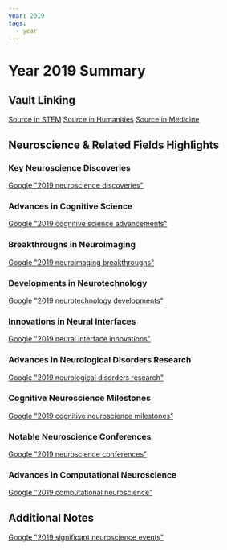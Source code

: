 ```yaml
---
year: 2019
tags:
  - year
---
```

# Year 2019 Summary

## Vault Linking
[Source in STEM]()
[Source in Humanities]()
[Source in Medicine]()

## Neuroscience & Related Fields Highlights

### Key Neuroscience Discoveries
[Google "2019 neuroscience discoveries"](https://www.google.com/search?q=2019+neuroscience+discoveries)

### Advances in Cognitive Science
[Google "2019 cognitive science advancements"](https://www.google.com/search?q=2019+cognitive+science+advancements)

### Breakthroughs in Neuroimaging
[Google "2019 neuroimaging breakthroughs"](https://www.google.com/search?q=2019+neuroimaging+breakthroughs)

### Developments in Neurotechnology
[Google "2019 neurotechnology developments"](https://www.google.com/search?q=2019+neurotechnology+developments)

### Innovations in Neural Interfaces
[Google "2019 neural interface innovations"](https://www.google.com/search?q=2019+neural+interface+innovations)

### Advances in Neurological Disorders Research
[Google "2019 neurological disorders research"](https://www.google.com/search?q=2019+neurological+disorders+research)

### Cognitive Neuroscience Milestones
[Google "2019 cognitive neuroscience milestones"](https://www.google.com/search?q=2019+cognitive+neuroscience+milestones)

### Notable Neuroscience Conferences
[Google "2019 neuroscience conferences"](https://www.google.com/search?q=2019+neuroscience+conferences)

### Advances in Computational Neuroscience
[Google "2019 computational neuroscience"](https://www.google.com/search?q=2019+computational+neuroscience)

## Additional Notes
[Google "2019 significant neuroscience events"](https://www.google.com/search?q=2019+significant+neuroscience+events)
